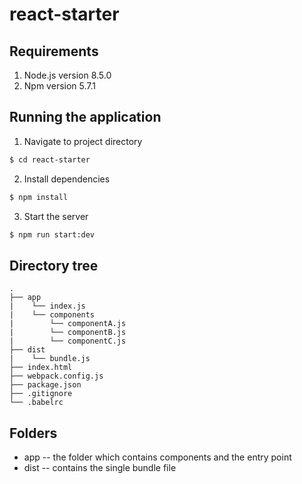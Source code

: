 # react-starter

## Requirements
1. Node.js version 8.5.0
2. Npm     version 5.7.1

## Running the application
1. Navigate to project directory
```sh
$ cd react-starter
```
2. Install dependencies
```sh
$ npm install
```
3. Start the server
```sh
$ npm run start:dev
```

## Directory tree
```
.
├── app
|    └── index.js
|    └── components
|        └── componentA.js
|        └── componentB.js
|        └── componentC.js
├── dist
|    └── bundle.js
├── index.html
├── webpack.config.js
├── package.json
├── .gitignore
└── .babelrc
```

## Folders
- app -- the folder which contains components and the entry point
- dist -- contains the single bundle file
